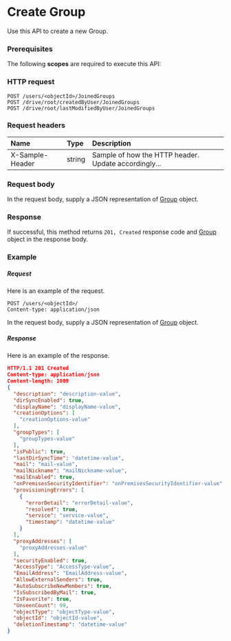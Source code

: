 # Create Group

Use this API to create a new Group.
### Prerequisites
The following **scopes** are required to execute this API: 
### HTTP request
<!-- { "blockType": "ignored" } -->
```http
POST /users/<objectId>/JoinedGroups
POST /drive/root/createdByUser/JoinedGroups
POST /drive/root/lastModifiedByUser/JoinedGroups

```
### Request headers
| Name       | Type | Description|
|:---------------|:--------|:----------|
| X-Sample-Header  | string  | Sample of how the HTTP header. Update accordingly...|

### Request body
In the request body, supply a JSON representation of [Group](../resources/group.md) object.


### Response
If successful, this method returns `201, Created` response code and [Group](../resources/group.md) object in the response body.

### Example
##### Request
Here is an example of the request.
<!-- {
  "blockType": "request",
  "name": "create_group_from_user"
}-->
```http
POST /users/<objectId>/
Content-type: application/json
```
In the request body, supply a JSON representation of [Group](../resources/group.md) object.
##### Response
Here is an example of the response.
<!-- {
  "blockType": "response",
  "truncated": false,
  "@odata.type": "group"
} -->
```json
HTTP/1.1 201 Created
Content-type: application/json
Content-length: 1009
{
  "description": "description-value",
  "dirSyncEnabled": true,
  "displayName": "displayName-value",
  "creationOptions": [
    "creationOptions-value"
  ],
  "groupTypes": [
    "groupTypes-value"
  ],
  "isPublic": true,
  "lastDirSyncTime": "datetime-value",
  "mail": "mail-value",
  "mailNickname": "mailNickname-value",
  "mailEnabled": true,
  "onPremisesSecurityIdentifier": "onPremisesSecurityIdentifier-value",
  "provisioningErrors": [
    {
      "errorDetail": "errorDetail-value",
      "resolved": true,
      "service": "service-value",
      "timestamp": "datetime-value"
    }
  ],
  "proxyAddresses": [
    "proxyAddresses-value"
  ],
  "securityEnabled": true,
  "AccessType": "AccessType-value",
  "EmailAddress": "EmailAddress-value",
  "AllowExternalSenders": true,
  "AutoSubscribeNewMembers": true,
  "IsSubscribedByMail": true,
  "IsFavorite": true,
  "UnseenCount": 99,
  "objectType": "objectType-value",
  "objectId": "objectId-value",
  "deletionTimestamp": "datetime-value"
}
```

<!-- uuid: eb526fe1-eb76-4ed4-a0e5-4021a5ef65ca
2015-10-15 16:17:33 UTC -->
<!-- {
  "type": "#page.annotation",
  "description": "Create Group",
  "keywords": "",
  "section": "documentation",
  "tocPath": ""
}-->
